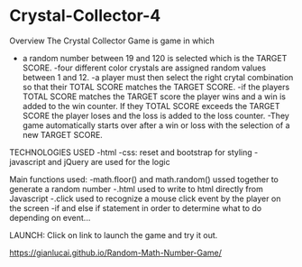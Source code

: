# Crystal-Collector-4

Overview
The Crystal Collector Game is game in which

- a random number between 19 and 120 is selected which is the TARGET SCORE.
  -four different color crystals are assigned random values between 1 and 12.
  -a player must then select the right crytal combination so that their TOTAL SCORE matches the TARGET SCORE.
  -if the players TOTAL SCORE matches the TARGET score the player wins and a win is added to the win counter. If they TOTAL SCORE exceeds the TARGET SCORE the player loses and the loss is added to the loss counter.
  -They game automatically starts over after a win or loss with the selection of a new TARGET SCORE.

TECHNOLOGIES USED
-html
-css: reset and bootstrap for styling
-javascript and jQuery are used for the logic

Main functions used:
-math.floor() and math.random() ussed together to generate a random number
-.html used to write to html directly from Javascript
-.click used to recognize a mouse click event by the player on the screen
-if and else if statement in order to determine what to do depending on event...

LAUNCH:
Click on link to launch the game and try it out.

https://gianlucai.github.io/Random-Math-Number-Game/


